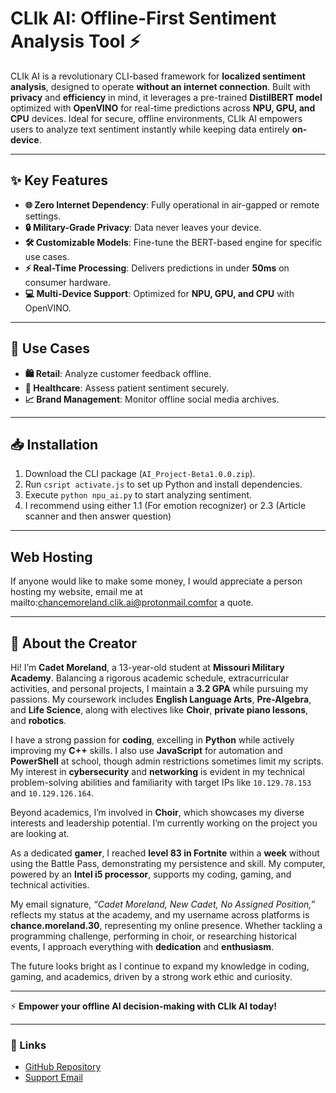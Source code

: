 # **CLIk AI: Offline-First Sentiment Analysis Tool** ⚡

CLIk AI is a revolutionary CLI-based framework for **localized sentiment analysis**, designed to operate **without an internet connection**. Built with **privacy** and **efficiency** in mind, it leverages a pre-trained **DistilBERT model** optimized with **OpenVINO** for real-time predictions across **NPU, GPU, and CPU** devices. Ideal for secure, offline environments, CLIk AI empowers users to analyze text sentiment instantly while keeping data entirely **on-device**.

---

## **✨ Key Features**
- **🌐 Zero Internet Dependency**: Fully operational in air-gapped or remote settings.  
- **🔒 Military-Grade Privacy**: Data never leaves your device.  
- **🛠️ Customizable Models**: Fine-tune the BERT-based engine for specific use cases.  
- **⚡ Real-Time Processing**: Delivers predictions in under **50ms** on consumer hardware.  
- **💻 Multi-Device Support**: Optimized for **NPU, GPU, and CPU** with OpenVINO.  

---

## **🚀 Use Cases**
- **🛍️ Retail**: Analyze customer feedback offline.  
- **🏥 Healthcare**: Assess patient sentiment securely.  
- **📈 Brand Management**: Monitor offline social media archives.  

---

## **📥 Installation**
1. Download the CLI package (`AI_Project-Beta1.0.0.zip`).  
2. Run `csript activate.js` to set up Python and install dependencies.  
3. Execute `python npu_ai.py` to start analyzing sentiment.
4. I recommend using either 1.1 (For emotion recognizer) or 2.3 (Article scanner and then answer question)

---

## Web Hosting
If anyone would like to make some money, I would appreciate a person hosting my website, email me at mailto:chancemoreland.clik.ai@protonmail.comfor a quote.

---

## **👤 About the Creator**
Hi! I’m **Cadet Moreland**, a 13-year-old student at **Missouri Military Academy**. Balancing a rigorous academic schedule, extracurricular activities, and personal projects, I maintain a **3.2 GPA** while pursuing my passions. My coursework includes **English Language Arts**, **Pre-Algebra**, and **Life Science**, along with electives like **Choir**, **private piano lessons**, and **robotics**.  

I have a strong passion for **coding**, excelling in **Python** while actively improving my **C++** skills. I also use **JavaScript** for automation and **PowerShell** at school, though admin restrictions sometimes limit my scripts. My interest in **cybersecurity** and **networking** is evident in my technical problem-solving abilities and familiarity with target IPs like `10.129.78.153` and `10.129.126.164`.  

Beyond academics, I’m involved in **Choir**, which showcases my diverse interests and leadership potential. I’m currently working on the project you are looking at.  

As a dedicated **gamer**, I reached **level 83 in Fortnite** within a **week** without using the Battle Pass, demonstrating my persistence and skill. My computer, powered by an **Intel i5 processor**, supports my coding, gaming, and technical activities.  

My email signature, *“Cadet Moreland, New Cadet, No Assigned Position,”* reflects my status at the academy, and my username across platforms is **chance.moreland.30**, representing my online presence. Whether tackling a programming challenge, performing in choir, or researching historical events, I approach everything with **dedication** and **enthusiasm**.  

The future looks bright as I continue to expand my knowledge in coding, gaming, and academics, driven by a strong work ethic and curiosity.  

---

⚡ **Empower your offline AI decision-making with CLIk AI today!**  

---

### **🔗 Links**
- [GitHub Repository](#)  
- [Support Email](mailto:chancemoreland.clik.ai@protonmail.com)  
